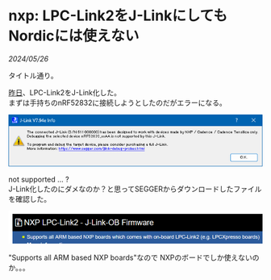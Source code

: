 # nxp: LPC-Link2をJ-LinkにしてもNordicには使えない

<i>2024/05/26</i>

タイトル通り。

[昨日](20240525-lpclink2.md)、LPC-Link2をJ-Link化した。  
まずは手持ちのnRF52832に接続しようとしたのだがエラーになる。

![lpc](20240526-1.png)

not supported ... ?  
J-Link化したのにダメなのか？と思ってSEGGERからダウンロードしたファイルを確認した。

![lpc](20240526-2.png)

"Supports all ARM based NXP boards"なので NXPのボードでしか使えないのか。。。
